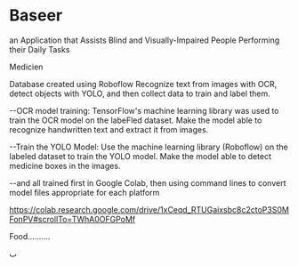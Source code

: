 # Baseer
an Application that Assists Blind and Visually-Impaired People Performing   their Daily Tasks 

Medicien 

Database created using Roboflow
Recognize text from images with OCR, detect objects with YOLO, and then collect data to train and label them.

--OCR model training: TensorFlow's machine learning library was used to train the OCR model on the labeFled dataset. Make the model able to recognize handwritten text and extract it from images.

--Train the YOLO Model: Use the machine learning library (Roboflow) on the labeled dataset to train the YOLO model. Make the model able to detect medicine boxes in the images.

--and all trained first in Google Colab, then using command lines to convert model files appropriate for each platform

https://colab.research.google.com/drive/1xCeqd_RTUGaixsbc8c2ctoP3S0MFonPV#scrollTo=TWhA0OFGPoMf

Food..........

ب
